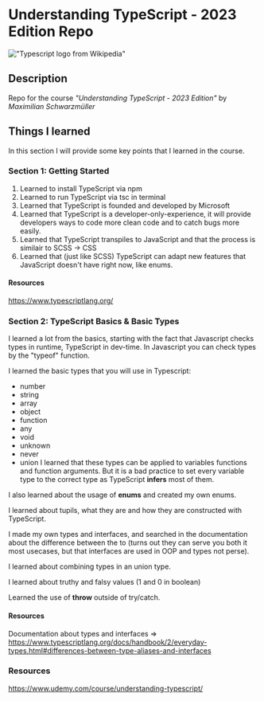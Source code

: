 # Understanding TypeScript - 2023 Edition Repo
!["Typescript logo from Wikipedia"](https://upload.wikimedia.org/wikipedia/commons/4/4c/Typescript_logo_2020.svg)
## Description
Repo for the course <em>"Understanding TypeScript - 2023 Edition"</em> by <em>Maximilian Schwarzmüller</em>

## Things I learned
In this section I will provide some key points that I learned in the course.

### Section 1: Getting Started
1. Learned to install TypeScript via npm
2. Learned to run TypeScript via tsc in terminal
3. Learned that TypeScript is founded and developed by Microsoft
4. Learned that TypeScript is a developer-only-experience, it will provide developers ways to code more clean code and to catch bugs more easily. 
5. Learned that TypeScript transpiles to JavaScript and that the process is similair to SCSS -> CSS
6. Learned that (just like SCSS) TypeScript can adapt new features that JavaScript doesn't have right now, like enums. 

#### Resources 
https://www.typescriptlang.org/


### Section 2: TypeScript Basics & Basic Types
I learned a lot from the basics, starting with the fact that Javascript checks types in runtime, TypeScript in dev-time. In Javascript you can check types by the "typeof" function.

I learned the basic types that you will use in Typescript:
- number
- string
- array
- object
- function
- any
- void
- unknown
- never
- union 
I learned that these types can be applied to variables functions and function arguments. But it is a bad practice to set every variable type to the correct type as TypeScript <strong>infers</strong> most of them.

I also learned about the usage of <strong>enums</strong> and created my own enums. 

I learned about tupils, what they are and how they are constructed with TypeScript.

I made my own types and interfaces, and searched in the documentation about the difference between the to (turns out they can serve you both it most usecases, but that interfaces are used in OOP and types not perse).

I learned about combining types in an union type. 

I learned about truthy and falsy values (1 and 0 in boolean)

Learned the use of <strong>throw</strong> outside of try/catch.

#### Resources
Documentation about types and interfaces => https://www.typescriptlang.org/docs/handbook/2/everyday-types.html#differences-between-type-aliases-and-interfaces

### Resources
https://www.udemy.com/course/understanding-typescript/ 

